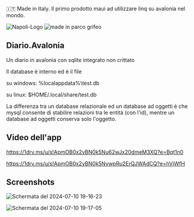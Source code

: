 :it: Made in Italy. Il primo prodotto maui ad utilizzare linq su avalonia nel mondo.

![Napoli-Logo](https://github.com/user-attachments/assets/802ba5f0-bade-46f6-a4ed-74526258b3f6)
![made in parco grifeo](https://github.com/user-attachments/assets/53db171f-cfc6-45d7-b46f-963e99723741)


## Diario.Avalonia
 Un diario in avalonia con sqlite integrato non crittato
 
 Il database è interno ed è il file 
 
 su windows: %localappdata%\test.db
 
 su linux: $HOME/.local/share/test.db
 
 La differenza tra un database relazionale ed un database ad oggetti è che mysql consente di stabilire relazioni tra le entità (con  l'id), mentre un database ad oggetti conserva solo l'oggetto.

## Video dell'app

https://1drv.ms/u/s!ApmOB0x2yBN0k5Nu62wJx20dmeM3XQ?e=Bqt1n0

https://1drv.ms/u/s!ApmOB0x2yBN0k5NvwpRu2ErQJWAdCQ?e=hViWfH

 ## Screenshots 
 
 ![Schermata del 2024-07-10 19-16-23](https://github.com/GiulianoSpaghetti/Diario.Avalonia/assets/49764967/4005c066-e84f-4766-8296-6c14ece2a4ff)
 
 ![Schermata del 2024-07-10 19-17-05](https://github.com/GiulianoSpaghetti/Diario.Avalonia/assets/49764967/fd8d9ee1-f987-4e8a-997a-20974975ad65)
